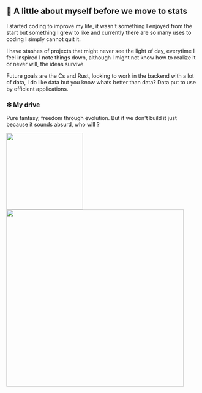 ## 📓 A little about myself before we move to stats

 I started coding to improve my life, it wasn't something I enjoyed from the start but something I grew to like and currently there are so many uses to coding I simply cannot quit it.
  
  I have stashes of projects that might never see the light of day, everytime I feel inspired I note things down, although I might not know how to realize it or never will, the ideas survive.

  Future goals are the Cs and Rust, looking to work in the backend with a lot of data, I do like data but you know whats better than data? Data put to use by efficient applications.

### ❇ My drive 

Pure fantasy, freedom through evolution. But if we don't build it just because it sounds absurd, who will ? 


<a href="https://github.com/AmadeusMoon/github-readme-stats">
  <img height=200 align="center" src="https://github-readme-stats.vercel.app/api?username=AmadeusMoon&theme=transparent" />
</a>
<a href='https://github.com/AmadeusMoon/github-readme-stats'>
  <img width=463 align="center" src='https://github-readme-stats.vercel.app/api/wakatime?username=AmadeusMoon&theme=transparent'/>
</a>



<!--
**AmadeusMoon/AmadeusMoon** is a ✨ _special_ ✨ repository because its `README.md` (this file) appears on your GitHub profile.

Here are some ideas to get you started:

- 🔭 I’m currently working on ...
- 🌱 I’m currently learning ...
- 👯 I’m looking to collaborate on ...
- 🤔 I’m looking for help with ...
- 💬 Ask me about ...
- 📫 How to reach me: ...
- 😄 Pronouns: ...
- ⚡ Fun fact: ...
-->
